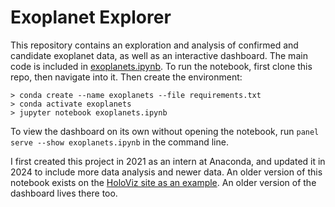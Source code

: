 # Exoplanet Explorer
This repository contains an exploration and analysis of confirmed and candidate exoplanet data, as well as an interactive dashboard. The main code is included in [exoplanets.ipynb](https://github.com/ablythed/exoplanets/blob/main/exoplanets.ipynb). To run the notebook, first clone this repo, then navigate into it. Then create the environment:

```
> conda create --name exoplanets --file requirements.txt
> conda activate exoplanets
> jupyter notebook exoplanets.ipynb
```

To view the dashboard on its own without opening the notebook, run `panel serve --show exoplanets.ipynb` in the command line.

I first created this project in 2021 as an intern at Anaconda, and updated it in 2024 to include more data analysis and newer data. An older version of this notebook exists on the [HoloViz site as an example](https://examples.holoviz.org/gallery/exoplanets/exoplanets.html). An older version of the dashboard lives there too.
